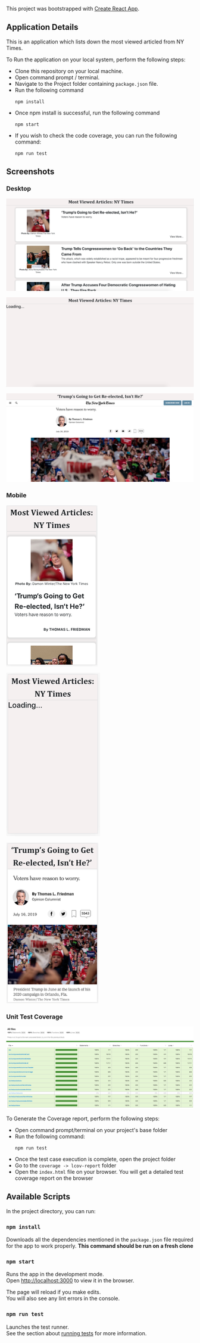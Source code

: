 This project was bootstrapped with [Create React App](https://github.com/facebook/create-react-app).

## Application Details

This is an application which lists down the most viewed articled from NY Times.

To Run the application on your local system, perform the following steps:

- Clone this repository on your local machine.
- Open command prompt / terminal.
- Navigate to the Project folder containing `package.json` file.
- Run the following command
    ```
    npm install
    ```
- Once npm install is successful, run the following command
    ```
    npm start
    ```
- If you wish to check the code coverage, you can run the following command:
    ```
    npm run test
    ```
## Screenshots

### Desktop

![Image](src/resources/images/articleList_Desktop.png "articleList_desktop")

![Image](src/resources/images/articleLoading_Desktop.png "articleLoading_desktop")

![Image](src/resources/images/articleDetails_Desktop.png "articleDetails_desktop")

### Mobile

![Image](src/resources/images/articleList_Mobile.png "articleList_mobile")

![Image](src/resources/images/articleLoading_Mobile.png "articleLoading_mobile")

![Image](src/resources/images/articleDetails_Mobile.png "articleDetails_mobile")

### Unit Test Coverage

![Image](src/resources/images/coverage.png "Unit Test Coverage")

To Generate the Coverage report, perform the following steps:

- Open command prompt/terminal on your project's base folder
- Run the following command:
    ```
    npm run test
    ```
- Once the test case execution is complete, open the project folder
- Go to the `coverage -> lcov-report` folder
- Open the `index.html` file on your browser. You will get a detailed test coverage report on the browser

## Available Scripts

In the project directory, you can run:

### `npm install`

Downloads all the dependencies mentioned in the `package.json` file required for the app to work properly.
**This command should be run on a fresh clone**

### `npm start`

Runs the app in the development mode.<br>
Open [http://localhost:3000](http://localhost:3000) to view it in the browser.

The page will reload if you make edits.<br>
You will also see any lint errors in the console.

### `npm run test`

Launches the test runner.<br>
See the section about [running tests](https://facebook.github.io/create-react-app/docs/running-tests) for more information.


